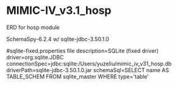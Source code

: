 # MIMIC-IV_v3.1_hosp
ERD for hosp module

SchemaSpy-6.2.4 w/ sqlite-jdbc-3.50.1.0

#sqlite-fixed.properties file
description=SQLite (fixed driver)
driver=org.sqlite.JDBC
connectionSpec=jdbc:sqlite:/Users/yuzeliu/mimic_iv_v31_hosp.db
driverPath=sqlite-jdbc-3.50.1.0.jar
schemaSql=SELECT name AS TABLE_SCHEM FROM sqlite_master WHERE type='table'

